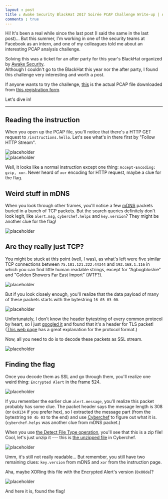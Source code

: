 ```yaml
---
layout : post
title : Awake Security BlackHat 2017 Soirée PCAP Challenge Write-up | Analyzing a PCAP file in a hard way
comments : true
---
```


Hi! It's been a real while since the last post (I said the same in the last post)...
But this summer, I'm working in one of the security teams at Facebook as an intern,
and one of my colleagues told me about an interesting PCAP analysis challenge.

Solving this was a ticket for an after party for this year's BlackHat organized by [Awake Security](http://fortune.com/2017/07/17/cyber-security-startup-awake/).  
Although I couldn't go to the BlackHat this year nor the after party, I found this challenge
very interesting and worth a post.

If anyone wants to try the challenge, [this](/download/awake/awake-puzzle-bh2017.pcap) is
the actual PCAP file downloaded from [this registration form](https://docs.google.com/forms/d/e/1FAIpQLSd0yUXDMdPwqPSU9nnToG01qDPrOIL1R_snp3yT_Bj1wpk2cA/viewform).

Let's dive in!

-----------

## Reading the instruction

When you open up the PCAP file, you'll notice that there's a HTTP GET request to `/instructions.hello`. 
Let's see what's in there first by "Follow HTTP Stream".

![placeholder](/image/awake/http_get.png "Follow HTTP Stream")  
![placeholder](/image/awake/readme.png "instruction.hello")  

Well, it looks like a normal instruction except one thing:
`Accept-Encoding: gzip, xor`. Never heard of `xor` encoding for HTTP request,
maybe a clue for the flag.

## Weird stuff in mDNS

When you look through other frames, you'll notice a few [mDNS](https://en.wikipedia.org/wiki/Multicast_DNS) packets buried in a bunch of TCP packets.
But the search queries definitely don't look legit, like `alert.msg`, `cyberchef.helps` and `key.version`? They might be another clue for the flag!

![placeholder](/image/awake/mdns.png "Weird message in mDNS packets")  

## Are they really just TCP?

You might be stuck at this point (well, I was), as what's left were five similar
TCP connections between `75.101.121.222:44344` and `192.168.1.116`
in which you can find little human readable strings, except for "Agbogbloshie" and "Golden Showers Far East Import" (WTF?).

![placeholder](/image/awake/cant_read.png "Can you read this?")  

But if you look closely enough, you'll realize that the data payload of many of these packets
starts with the bytestring `16 03 03 00`.

![placeholder](/image/awake/data.png "16 03 03 00")

Unfortunately, I don't know the header bytestring of every common protocol by heart,
so I just [googled it](https://www.google.com/search?site=&source=hp&q=16+03+03+00)
and found that it's a header for TLS packet!
([This web page](http://blog.fourthbit.com/2014/12/23/traffic-analysis-of-an-ssl-slash-tls-session) has a great explanation for the protocol format.)

Now, all you need to do is to decode these packets as SSL stream.

![placeholder](/image/awake/decode.png "Decode as SSL")


## Finding the flag

Once you decode them as SSL and go through them, you'll realize one weird thing:
`Encrypted Alert` in the frame 524.

![placeholder](/image/awake/alert.png "Encrypted Alert")

If you remember the earlier clue `alert.message`, you'll realize this packet probably has some clue. 
The packet header says the message length is 308 (or `0x0134` if you prefer hex),
so I extracted the message part (from the bytestring `50 4b 03` to the end)
and use [Cyberchef](https://gchq.github.io/CyberChef/) to figure out what it is.
(`cyberchef.helps` was another clue from mDNS packet.)

When you use [the Detect File Type operation](http://bit.ly/2hNEYae), you'll see that
this is a zip file! Cool, let's just unzip it --- this is [the unzipped file](http://bit.ly/2hLf1I6) in Cyberchef.

![placeholder](/image/awake/unzipped.png "Can you read this?")

Umm, it's still not really readable... But remember, you still have two remaining clues:
`key.version` from mDNS and `xor` from the instruction page. 


Aha, maybe XORing this file with the Encrypted Alert's version (`0x00de`)?

![placeholder](/image/awake/flag.png "Flag!!")

And here it is, found the flag!
